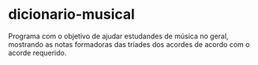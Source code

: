 # dicionario-musical
 Programa com o objetivo de ajudar estudandes de música no geral, mostrando as notas formadoras das tríades dos acordes de acordo com o acorde requerido.
